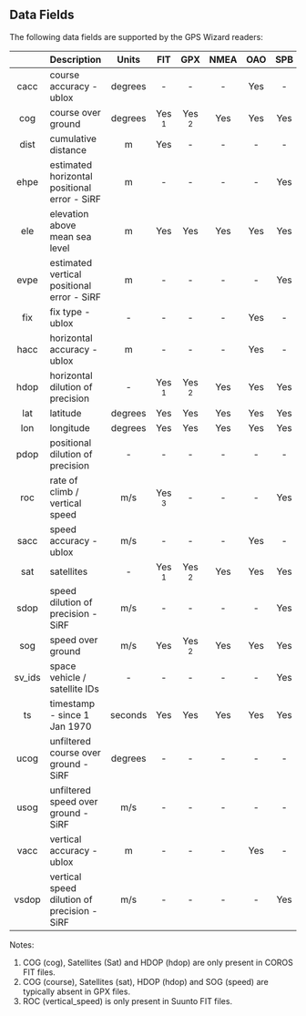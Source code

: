 ## Data Fields

The following data fields are supported by the GPS Wizard readers:

|           | Description                           | Units   | FIT              | GPX              | NMEA | OAO  | SPB  | SBN  | UBX  |
| :---------: | :------------------------------------- | :-------: | :----------------: | :----------------: | :----: | :----: | :----: | :----: | :----: |
| cacc      | course accuracy - ublox               | degrees | -                | -                | -    | Yes  | -    | -    | Yes  |
| cog       | course over ground                    | degrees | Yes <sup>1</sup> | Yes <sup>2</sup> | Yes  | Yes  | Yes  | Yes  | Yes  |
| dist      | cumulative distance              | m       | Yes              | -                | -    | -    | -    | -    | -    |
| ehpe      | estimated horizontal positional error - SiRF | m       | -                | -                | -    | -    | Yes  | Yes  | -    |
| ele       | elevation above mean sea level        | m       | Yes              | Yes              | Yes  | Yes  | Yes  | Yes  | Yes  |
| evpe      | estimated vertical positional error - SiRF | m       | -                | -                | -    | -    | Yes  | Yes  | -    |
| fix       | fix type - ublox                      | -       | -                | -                | -    | Yes  | -    | -    | Yes  |
| hacc      | horizontal accuracy - ublox           | m       | -                | -                | -    | Yes  | -    | -    | Yes  |
| hdop      | horizontal dilution of precision      | -       | Yes <sup>1</sup> | Yes <sup>2</sup> | Yes  | Yes  | Yes  | Yes  | -    |
| lat       | latitude                              | degrees | Yes              | Yes              | Yes  | Yes  | Yes  | Yes  | Yes  |
| lon       | longitude                             | degrees | Yes              | Yes              | Yes  | Yes  | Yes  | Yes  | Yes  |
| pdop      | positional dilution of precision      | -       | -                | -                | -    | -    | -    | -    | Yes  |
| roc       | rate of climb / vertical speed        | m/s     | Yes <sup>3</sup> | -                | -    | -    | Yes  | Yes  | -    |
| sacc      | speed accuracy - ublox                | m/s     | -                | -                | -    | Yes  | -    | -    | Yes  |
| sat       | satellites                            | -       | Yes <sup>1</sup> | Yes <sup>2</sup> | Yes  | Yes  | Yes  | Yes  | Yes  |
| sdop      | speed dilution of precision - SiRF    | m/s     | -                | -                | -    | -    | Yes  | Yes  | -    |
| sog       | speed over ground                     | m/s     | Yes              | Yes <sup>2</sup> | Yes  | Yes  | Yes  | Yes  | Yes  |
| sv_ids    | space vehicle / satellite IDs         | -       | -                | -                | -    | -    | Yes  | Yes  | -    |
| ts | timestamp - since 1 Jan 1970 | seconds | Yes              | Yes              | Yes  | Yes  | Yes  | Yes  | Yes  |
| ucog      | unfiltered course over ground - SiRF  | degrees | -                | -                | -    | -    | -    | Yes  | -    |
| usog      | unfiltered speed over ground - SiRF   | m/s     | -                | -                | -    | -    | -    | Yes  | -    |
| vacc      | vertical accuracy - ublox             | m       | -                | -                | -    | Yes  | -    | -    | Yes  |
| vsdop     | vertical speed dilution of precision - SiRF | m/s     | -                | -                | -    | -    | Yes  | Yes  | -    |

Notes:
1) COG (cog), Satellites (Sat) and HDOP (hdop) are only present in COROS FIT files.
2) COG (course), Satellites (sat), HDOP (hdop) and SOG (speed) are typically absent in GPX files.
3) ROC (vertical_speed) is only present in Suunto FIT files.

